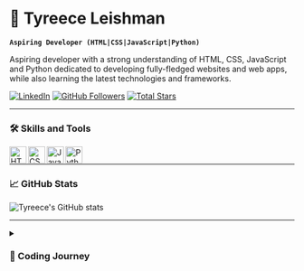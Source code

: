 # 🚀 Tyreece Leishman

**`Aspiring Developer (HTML|CSS|JavaScript|Python)`**

Aspiring developer with a strong understanding of HTML, CSS, JavaScript and Python dedicated to developing fully-fledged websites and web apps, while also learning the latest technologies and frameworks. 

<p align="left">
   <a href="https://linkedin.com/in/tyreece-leishman">
      <img alt="LinkedIn" title="Connect with me on LinkedIn" src="https://img.shields.io/badge/LinkedIn-%230077B5.svg?logo=linkedin&logoColor=white&style=for-the-badge&labelColor=0a66c2"/></a> 
   <a href="https://github.com/Tyreece-Leishman?tab=followers">
      <img alt="GitHub Followers" title="Follow me on Github" src="https://img.shields.io/github/followers/Tyreece-Leishman?color=236ad3&labelColor=1155ba&style=for-the-badge&logo=person-add&label=Follow&logoColor=white"/></a>
   <a href="https://github.com/Tyreece-Leishman?tab=repositories&sort=stargazers">
      <img alt="Total Stars" title="Total stars on GitHub" src="https://img.shields.io/github/stars/Tyreece-Leishman?color=55960c&style=for-the-badge&labelColor=488207&logo=star"/></a>
</p>

---

### 🛠️ Skills and Tools

<img align="left" alt="HTML" width="30px" src="https://cdn.jsdelivr.net/gh/devicons/devicon/icons/html5/html5-plain.svg"/>
<img align="left" alt="CSS" width="30px" src="https://cdn.jsdelivr.net/gh/devicons/devicon/icons/css3/css3-plain.svg"/>
<img align="left" alt="JavaScript" width="30px" src="https://cdn.jsdelivr.net/gh/devicons/devicon/icons/javascript/javascript-plain.svg"/>
<img align="left" alt="Python" width="30px" src="https://cdn.jsdelivr.net/gh/devicons/devicon/icons/python/python-plain.svg"/>
<br />

---

### 📈 GitHub Stats

![Tyreece's GitHub stats](https://github-readme-stats.vercel.app/api?username=tyreece-leishman&show_icons=true&theme=vue-dark)

---

<details>
 <summary><h3>📌 Coding Journey</h3></summary>


